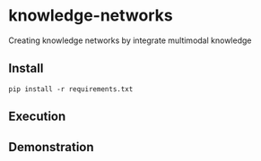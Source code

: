 # knowledge-networks
Creating knowledge networks by integrate multimodal knowledge


## Install
```
pip install -r requirements.txt
```

## Execution 

## Demonstration
